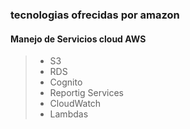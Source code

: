 

### tecnologias ofrecidas por amazon

#### Manejo de Servicios cloud AWS 
>- S3
>- RDS
>- Cognito 
>- Reportig Services
>- CloudWatch
>- Lambdas